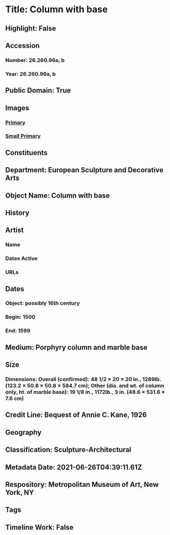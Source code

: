 # Title: Column with base
## Highlight: False
## Accession
### Number: 26.260.96a, b
### Year: 26.260.96a, b
## Public Domain: True
## Images
### [Primary](https://images.metmuseum.org/CRDImages/es/original/69179.jpg)
### [Small Primary](https://images.metmuseum.org/CRDImages/es/web-large/69179.jpg)
## Constituents
## Department: European Sculpture and Decorative Arts
## Object Name: Column with base
## History
## Artist
### Name
### Dates Active
### URLs
## Dates
### Object: possibly 16th century
### Begin: 1500
### End: 1599
## Medium: Porphyry column and marble base
## Size
### Dimensions: Overall (confirmed): 48 1/2 × 20 × 20 in., 1289lb. (123.2 × 50.8 × 50.8 × 584.7 cm); Other (dia. and wt. of column only, ht. of marble base): 19 1/8 in., 1172lb., 3 in. (48.6 × 531.6 × 7.6 cm)
## Credit Line: Bequest of Annie C. Kane, 1926
## Geography
## Classification: Sculpture-Architectural
## Metadata Date: 2021-06-26T04:39:11.61Z
## Respository: Metropolitan Museum of Art, New York, NY
## Tags
## Timeline Work: False